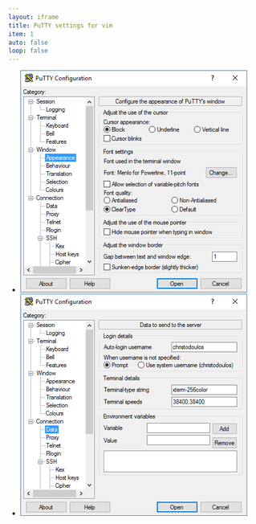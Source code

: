 ```yaml
---
layout: iframe
title: PuTTY settings for vim
item: 1
auto: false
loop: false
---
```


* ![putty vim0](blog-putty-vim/0.PNG)
* ![putty vim1](blog-putty-vim/1.PNG)


